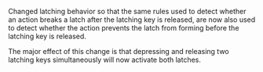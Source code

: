 Changed latching behavior so that the same rules used to detect
whether an action breaks a latch after the latching key is released,
are now also used to detect whether the action prevents the latch
from forming before the latching key is released.

The major effect of this change is that depressing and releasing
two latching keys simultaneously will now activate both latches.
